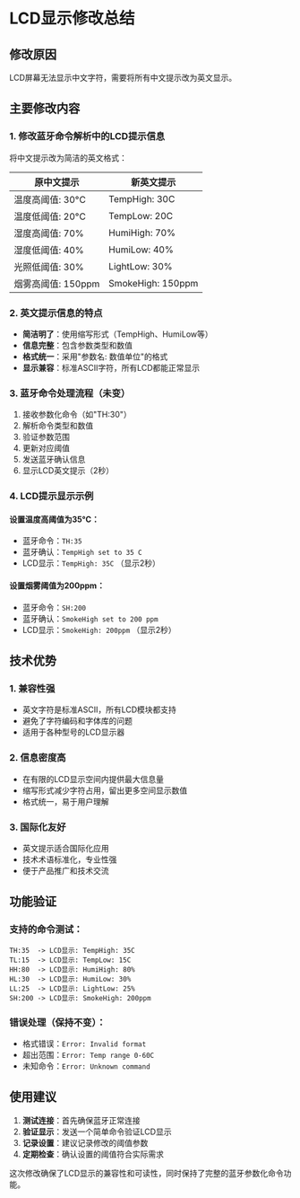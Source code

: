 # LCD显示修改总结

## 修改原因
LCD屏幕无法显示中文字符，需要将所有中文提示改为英文显示。

## 主要修改内容

### 1. 修改蓝牙命令解析中的LCD提示信息
将中文提示改为简洁的英文格式：

| 原中文提示 | 新英文提示 |
|------------|------------|
| 温度高阈值: 30°C | TempHigh: 30C |
| 温度低阈值: 20°C | TempLow: 20C |
| 湿度高阈值: 70% | HumiHigh: 70% |
| 湿度低阈值: 40% | HumiLow: 40% |
| 光照低阈值: 30% | LightLow: 30% |
| 烟雾高阈值: 150ppm | SmokeHigh: 150ppm |

### 2. 英文提示信息的特点
- **简洁明了**：使用缩写形式（TempHigh、HumiLow等）
- **信息完整**：包含参数类型和数值
- **格式统一**：采用"参数名: 数值单位"的格式
- **显示兼容**：标准ASCII字符，所有LCD都能正常显示

### 3. 蓝牙命令处理流程（未变）
1. 接收参数化命令（如"TH:30"）
2. 解析命令类型和数值
3. 验证参数范围
4. 更新对应阈值
5. 发送蓝牙确认信息
6. 显示LCD英文提示（2秒）

### 4. LCD提示显示示例

#### 设置温度高阈值为35°C：
- 蓝牙命令：`TH:35`
- 蓝牙确认：`TempHigh set to 35 C`
- LCD显示：`TempHigh: 35C` （显示2秒）

#### 设置烟雾阈值为200ppm：
- 蓝牙命令：`SH:200`
- 蓝牙确认：`SmokeHigh set to 200 ppm`
- LCD显示：`SmokeHigh: 200ppm` （显示2秒）

## 技术优势

### 1. 兼容性强
- 英文字符是标准ASCII，所有LCD模块都支持
- 避免了字符编码和字体库的问题
- 适用于各种型号的LCD显示器

### 2. 信息密度高
- 在有限的LCD显示空间内提供最大信息量
- 缩写形式减少字符占用，留出更多空间显示数值
- 格式统一，易于用户理解

### 3. 国际化友好
- 英文提示适合国际化应用
- 技术术语标准化，专业性强
- 便于产品推广和技术交流

## 功能验证

### 支持的命令测试：
```
TH:35  -> LCD显示: TempHigh: 35C
TL:15  -> LCD显示: TempLow: 15C
HH:80  -> LCD显示: HumiHigh: 80%
HL:30  -> LCD显示: HumiLow: 30%
LL:25  -> LCD显示: LightLow: 25%
SH:200 -> LCD显示: SmokeHigh: 200ppm
```

### 错误处理（保持不变）：
- 格式错误：`Error: Invalid format`
- 超出范围：`Error: Temp range 0-60C`
- 未知命令：`Error: Unknown command`

## 使用建议

1. **测试连接**：首先确保蓝牙正常连接
2. **验证显示**：发送一个简单命令验证LCD显示
3. **记录设置**：建议记录修改的阈值参数
4. **定期检查**：确认设置的阈值符合实际需求

这次修改确保了LCD显示的兼容性和可读性，同时保持了完整的蓝牙参数化命令功能。
